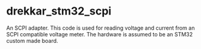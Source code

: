 # drekkar_stm32_scpi
An SCPI adapter. This code is used for reading voltage and current from an SCPI compatible voltage meter. The hardware is assumed to be an STM32 custom made board.
